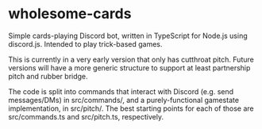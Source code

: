 # wholesome-cards
Simple cards-playing Discord bot, written in TypeScript for Node.js using discord.js. Intended to play trick-based games.

This is currently in a very early version that only has cutthroat pitch. Future versions will have a more generic structure to support at least partnership pitch and rubber bridge.

The code is split into commands that interact with Discord (e.g. send messages/DMs) in src/commands/, and a purely-functional gamestate implementation, in src/pitch/. The best starting points for each of those are src/commands.ts and src/pitch.ts, respectively.
